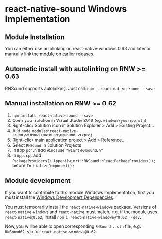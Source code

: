 # react-native-sound Windows Implementation

## Module Installation
You can either use autolinking on react-native-windows 0.63 and later or manually link the module on earlier releases.

## Automatic install with autolinking on RNW >= 0.63
RNSound supports autolinking. Just call: `npm i react-native-sound --save`

## Manual installation on RNW >= 0.62
1. `npm install react-native-sound --save`
2. Open your solution in Visual Studio 2019 (eg. `windows\yourapp.sln`)
3. Right-click Solution icon in Solution Explorer > Add > Existing Project...
4. Add `node_modules\react-native-sound\windows\RNSound\RNSound.vcxproj`
5. Right-click main application project > Add > Reference...
6. Select `RNSound` in Solution Projects
7. In app `pch.h` add `#include "winrt/RNSound.h"`
8. In `App.cpp` add `PackageProviders().Append(winrt::RNSound::ReactPackageProvider());` before `InitializeComponent();`

## Module development

If you want to contribute to this module Windows implementation, first you must install the [Windows Development Dependencies](https://aka.ms/rnw-deps).

You must temporarily install the `react-native-windows` package. Versions of `react-native-windows` and `react-native` must match, e.g. if the module uses `react-native@0.62`, install `npm i react-native-windows@^0.62 --dev`.

Now, you will be able to open corresponding `RNSound...sln` file, e.g. `RNSound62.sln` for `react-native-windows@0.62`.